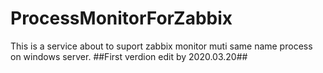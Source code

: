 # ProcessMonitorForZabbix
This is a service about to suport zabbix monitor muti same name process on windows server.
##First verdion edit by 2020.03.20##
